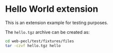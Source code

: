 # Hello World extension

This is an extension example for testing purposes.

The `hello.tgz` archive can be created as:

```bash
cd web-pecl/test/fixtures/files
tar -czvf hello.tgz hello
```
